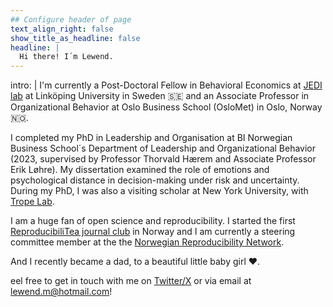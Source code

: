 ```yaml
---
## Configure header of page
text_align_right: false
show_title_as_headline: false
headline: |
  Hi there! I´m Lewend.
---
```


<!-- this is a subheadline -->
intro: |
  I'm currently a Post-Doctoral Fellow in Behavioral Economics at [JEDI lab](http://jedilab.weebly.com/) at Linköping University in Sweden :sweden: and an Associate Professor in Organizational Behavior at Oslo Business School (OsloMet) in Oslo, Norway :norway:.

I completed my PhD in Leadership and Organisation at BI Norwegian Business School´s Department of Leadership and Organizational Behavior (2023, supervised by Professor Thorvald Hærem and Associate Professor Erik Løhre). My dissertation examined the role of emotions and psychological distance in decision-making under risk and uncertainty. During my PhD, I was also a visiting scholar at New York University, with [Trope Lab](https://sites.google.com/nyu.edu/tropelab//).

I am a huge fan of open science and reproducibility. I started the first [ReproducibiliTea journal club](https://reproducibilitea.org/) in Norway and I am currently a steering committee member at the the [Norwegian Reproducibility Network](https://norrn.no/).

And I recently became a dad, to a beautiful little baby girl :heart:.

eel free to get in touch with me on [Twitter/X](https://twitter.com/LewendM) or via email at lewend.m@hotmail.com!